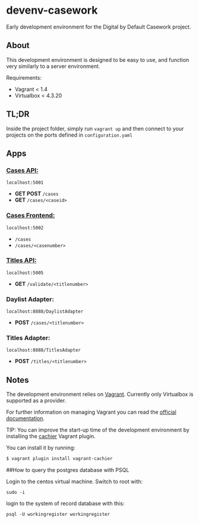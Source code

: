 devenv-casework
===============

Early development environment for the Digital by Default Casework project.

## About

This development environment is designed to be easy to use, and function very similarly to a server environment.

Requirements:
 - Vagrant < 1.4
 - Virtualbox < 4.3.20


## TL;DR

Inside the project folder, simply run `vagrant up` and then connect to your projects on the ports defined in `configuration.yaml`

## Apps
### [Cases API:](https://github.com/LandRegistry/cases-api)

`localhost:5001`
- **GET POST** `/cases`
- **GET** `/cases/<caseid>`

### [Cases Frontend:](https://github.com/LandRegistry/cases-frontend)

`localhost:5002`
- `/cases`
- `/cases/<casenumber>`

### [Titles API:](https://github.com/LandRegistry/titles-api)

`localhost:5005`
- **GET** `/validate/<titlenumber>`

### Daylist Adapter:

`localhost:8888/DaylistAdapter`
- **POST** `/cases/<titlenumber>`

### Titles Adapter:

`localhost:8888/TitlesAdapter`
- **POST** `/titles/<titlenumber>`


## Notes
The development environment relies on [Vagrant](https://www.vagrantup.com/).
Currently only Virtualbox is supported as a provider.

For further information on managing Vagrant you can read the [official documentation](https://docs.vagrantup.com/v2/).

TIP: You can improve the start-up time of the development environment by installing the [cachier](https://github.com/fgrehm/vagrant-cachier) Vagrant plugin.

You can install it by running:
```bash
$ vagrant plugin install vagrant-cachier
```

##How to query the postgres database with PSQL

Login to the centos virtual machine.  Switch to root with:

```
sudo -i
```

login to the system of record database with this:

```
psql -U workingregister workingregister
```


